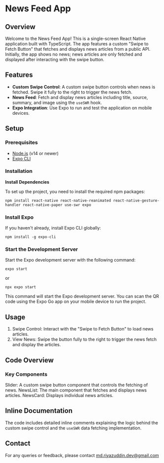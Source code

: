 # News Feed App

## Overview

Welcome to the News Feed App! This is a single-screen React Native application built with TypeScript. The app features a custom "Swipe to Fetch Button" that fetches and displays news articles from a public API. Initially, the app shows no news; news articles are only fetched and displayed after interacting with the swipe button.

## Features

- **Custom Swipe Control**: A custom swipe button controls when news is fetched. Swipe it fully to the right to trigger the news fetch.
- **News Feed**: Fetch and display news articles including title, source, summary, and image using the `useSWR` hook.
- **Expo Integration**: Use Expo to run and test the application on mobile devices.

## Setup

### Prerequisites

- [Node.js](https://nodejs.org/) (v14 or newer)
- [Expo CLI](https://docs.expo.dev/get-started/installation/)

### Installation

**Install Dependencies**

To set up the project, you need to install the required npm packages:

```
npm install react-native react-native-reanimated react-native-gesture-handler react-native-paper use-swr expo
```

### Install Expo
If you haven't already, install Expo CLI globally:
```
npm install -g expo-cli

```

### Start the Development Server
Start the Expo development server with the following command:
```
expo start
```
or
```
npx expo start
```
This command will start the Expo development server. You can scan the QR code using the Expo Go app on your mobile device to run the project.

## Usage
1. Swipe Control: Interact with the "Swipe to Fetch Button" to load news articles.
2. View News: Swipe the button fully to the right to trigger the news fetch and display the articles.

## Code Overview
### Key Components
Slider: A custom swipe button component that controls the fetching of news.
NewsList: The main component that fetches and displays news articles.
NewsCard: Displays individual news articles.

## Inline Documentation
The code includes detailed inline comments explaining the logic behind the custom swipe control and the `useSWR` data fetching implementation.

## Contact
For any queries or feedback, please contact md.riyazuddin.dev@gmail.com